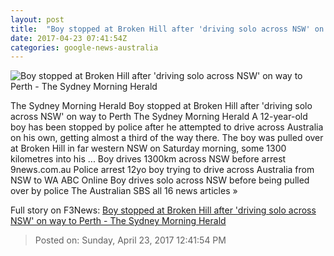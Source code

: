 ```yaml
---
layout: post
title:  "Boy stopped at Broken Hill after 'driving solo across NSW' on way to Perth - The Sydney Morning Herald"
date: 2017-04-23 07:41:54Z
categories: google-news-australia
---
```


![Boy stopped at Broken Hill after 'driving solo across NSW' on way to Perth - The Sydney Morning Herald](http://www.smh.com.au/content/dam/images/g/k/w/u/9/x/image.related.articleLeadwide.620x349.gvqqke.png/1492958122148.jpg)

The Sydney Morning Herald Boy stopped at Broken Hill after 'driving solo across NSW' on way to Perth The Sydney Morning Herald A 12-year-old boy has been stopped by police after he attempted to drive across Australia on his own, getting almost a third of the way there. The boy was pulled over at Broken Hill in far western NSW on Saturday morning, some 1300 kilometres into his ... Boy drives 1300km across NSW before arrest 9news.com.au Police arrest 12yo boy trying to drive across Australia from NSW to WA ABC Online Boy drives solo across NSW before being pulled over by police The Australian SBS all 16 news articles »


Full story on F3News: [Boy stopped at Broken Hill after 'driving solo across NSW' on way to Perth - The Sydney Morning Herald](http://www.f3nws.com/n/kDVNmE)

> Posted on: Sunday, April 23, 2017 12:41:54 PM
